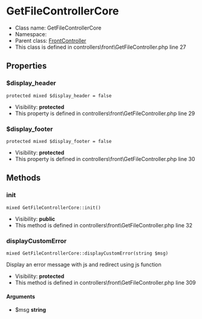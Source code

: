 GetFileControllerCore
===============






* Class name: GetFileControllerCore
* Namespace: 
* Parent class: [FrontController](FrontControllerCore)
* This class is defined in controllers\front\GetFileController.php line 27





Properties
----------


### $display_header

    protected mixed $display_header = false





* Visibility: **protected**
* This property is defined in controllers\front\GetFileController.php line 29


### $display_footer

    protected mixed $display_footer = false





* Visibility: **protected**
* This property is defined in controllers\front\GetFileController.php line 30


Methods
-------


### init

    mixed GetFileControllerCore::init()





* Visibility: **public**
* This method is defined in controllers\front\GetFileController.php line 32




### displayCustomError

    mixed GetFileControllerCore::displayCustomError(string $msg)

Display an error message with js
and redirect using js function



* Visibility: **protected**
* This method is defined in controllers\front\GetFileController.php line 309


#### Arguments
* $msg **string**


